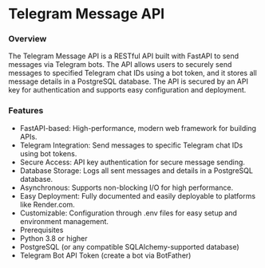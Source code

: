 # Telegram Message API

### Overview

The Telegram Message API is a RESTful API built with FastAPI to send messages via Telegram bots. The API allows users to securely send messages to specified Telegram chat IDs using a bot token, and it stores all message details in a PostgreSQL database. The API is secured by an API key for authentication and supports easy configuration and deployment.

### Features

- FastAPI-based: High-performance, modern web framework for building APIs.
- Telegram Integration: Send messages to specific Telegram chat IDs using bot tokens.
- Secure Access: API key authentication for secure message sending.
- Database Storage: Logs all sent messages and details in a PostgreSQL database.
- Asynchronous: Supports non-blocking I/O for high performance.
- Easy Deployment: Fully documented and easily deployable to platforms like Render.com.
- Customizable: Configuration through .env files for easy setup and environment management.
- Prerequisites
- Python 3.8 or higher
- PostgreSQL (or any compatible SQLAlchemy-supported database)
- Telegram Bot API Token (create a bot via BotFather)

